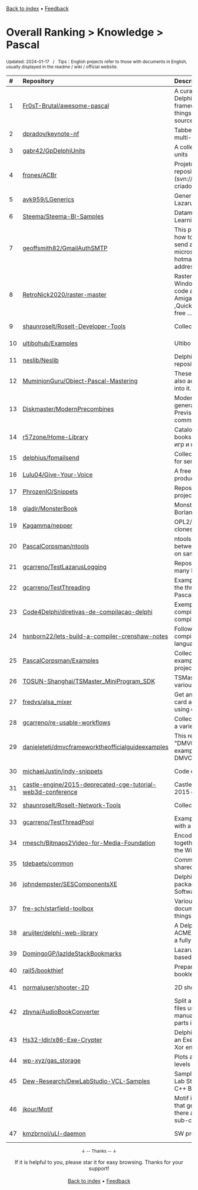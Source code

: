 <a href="https://github.com/GrowingGit/GitHub-English-Top-Charts#github-english-top-charts">Back to index</a> • <a href="/content/docs/feedback.md">Feedback</a>

# Overall Ranking > Knowledge > Pascal
<sub>Updated: 2024-01-17&nbsp;&nbsp;&nbsp;/&nbsp;&nbsp;&nbsp;Tips：English projects refer to those with documents in English, usually displayed in the readme / wiki / official website.</sub>

|#|Repository|Description|Stars|Updated|
|:-|:-|:-|:-|:-|
|1|[Fr0sT-Brutal/awesome-pascal](https://github.com/Fr0sT-Brutal/awesome-pascal)|A curated list of awesome Delphi/FreePascal/(any)Pascal frameworks, libraries, resources, and shiny things. Inspired by awesome-... stuff. Open source and freeware only!|1673|2023-11-20|
|2|[dpradov/keynote-nf](https://github.com/dpradov/keynote-nf)|Tabbed notebook with RichText editor, multi-level notes and strong encryption.|224|2024-01-15|
|3|[gabr42/GpDelphiUnits](https://github.com/gabr42/GpDelphiUnits)|A collection of my open sourced Delphi units|159|2023-12-04|
|4|[frones/ACBr](https://github.com/frones/ACBr)|Projeto ACBr - O branch master é um repositório espelho do SVN original (svn://svn.code.sf.net/p/acbr/code/trunk2), criado e mantido com git-svn.|134|2023-12-14|
|5|[avk959/LGenerics](https://github.com/avk959/LGenerics)|Generic algorithms and data structures for Lazarus/Free Pascal|97|2024-01-03|
|6|[Steema/Steema-BI-Samples](https://github.com/Steema/Steema-BI-Samples)|Datamining, Visualization, Machine-Learning, Big data|84|2023-08-05|
|7|[geoffsmith82/GmailAuthSMTP](https://github.com/geoffsmith82/GmailAuthSMTP)|This project is a very basic demo showing how to authenticate with OAUTH2 and send an email message for gmail, microsoft/office365 as well as hotmail.com/outlook.com/live.com email addresses. |78|2023-08-31|
|8|[RetroNick2020/raster-master](https://github.com/RetroNick2020/raster-master)|Raster Master Sprite/Icon/Map editor for Windows 10/11 that generates putimage code and map code for Open Watcom, gcc, AmigaBASIC, Amiga C, Amiga Pascal ,QuickBasic, QB64, Quick C, Turbo Pascal,  free ...|57|2024-01-13|
|9|[shaunroselt/Roselt-Developer-Tools](https://github.com/shaunroselt/Roselt-Developer-Tools)|Collection of utilities for developers.|55|2024-01-11|
|10|[ultibohub/Examples](https://github.com/ultibohub/Examples)|Ultibo Examples|39|2023-10-24|
|11|[neslib/Neslib](https://github.com/neslib/Neslib)|Delphi utilities shared with other Neslib repositories|34|2023-10-23|
|12|[MuminjonGuru/Object-Pascal-Mastering](https://github.com/MuminjonGuru/Object-Pascal-Mastering)|These are not just simple 🧩Algorithms🧩. I also add interesting Academic concepts into it. Check this out.|26|2023-11-18|
|13|[Diskmaster/ModernPrecombines](https://github.com/Diskmaster/ModernPrecombines)|Modernized documentation on how to generate Fallout 4 Precombines and Previsual information through the command line.|18|2024-01-16|
|14|[r57zone/Home-Library](https://github.com/r57zone/Home-Library)|Catalog for movies, tv shows, games and books / Каталог для фильмов, сериалов, игр и книг|13|2023-09-12|
|15|[delphius/fpmailsend](https://github.com/delphius/fpmailsend)|Collection of working utilities and modules for sending a simple email message|11|2024-01-06|
|16|[Lulu04/Give-Your-Voice](https://github.com/Lulu04/Give-Your-Voice)|A free voice recording software to ease the production of audio books|10|2023-09-09|
|17|[PhrozenIO/Snippets](https://github.com/PhrozenIO/Snippets)|Repository that will progressively hold tiny projects and code snippets.|10|2023-11-21|
|18|[gladir/MonsterBook](https://github.com/gladir/MonsterBook)|MonsterBook (L'oeuvre inhumaine) écrit en Borland Pascal de 1991 à 2007|10|2023-10-17|
|19|[Kagamma/nepper](https://github.com/Kagamma/nepper)|OPL2/3 tracker that runs on IBM XT and clones like the Book 8088|9|2023-11-17|
|20|[PascalCorpsman/ntools](https://github.com/PascalCorpsman/ntools)|ntools is a toolchain to easy share files between computers that are part of at lest on same network (LAN)|8|2023-10-16|
|21|[gcarreno/TestLazarusLogging](https://github.com/gcarreno/TestLazarusLogging)|Repository to test and learn how to use the many logging choices in Lazarus|8|2023-09-08|
|22|[gcarreno/TestThreading](https://github.com/gcarreno/TestThreading)|Example of how to use TThread and all of the threading tools available with Free Pascal|7|2023-09-03|
|23|[Code4Delphi/diretivas-de-compilacao-delphi](https://github.com/Code4Delphi/diretivas-de-compilacao-delphi)|Exemplos de uso de diretivas de compilação no Delphi / Examples of using compilation clauses in Delphi|6|2024-01-11|
|24|[hsnborn22/lets-build-a-compiler-crenshaw-notes](https://github.com/hsnborn22/lets-build-a-compiler-crenshaw-notes)|Following along the Crenshaw book on compiler architecture in the Pascal language.|6|2023-10-07|
|25|[PascalCorpsman/Examples](https://github.com/PascalCorpsman/Examples)|Collection of usefull and mostly not trivial examples that can be used to start own projects|6|2024-01-15|
|26|[TOSUN-Shanghai/TSMaster_MiniProgram_SDK](https://github.com/TOSUN-Shanghai/TSMaster_MiniProgram_SDK)|TSMaster mini program library SDK for various programming languages|6|2024-01-12|
|27|[fredvs/alsa_mixer](https://github.com/fredvs/alsa_mixer)|Get and set mixer master volume of sound-card and assign callback mixer procedure using only libasound.so.2.|6|2023-08-01|
|28|[gcarreno/re-usable-workflows](https://github.com/gcarreno/re-usable-workflows)|Collection of GitHub reusable workflows for a variety of languages|5|2024-01-14|
|29|[danieleteti/dmvcframeworktheofficialguideexamples](https://github.com/danieleteti/dmvcframeworktheofficialguideexamples)|This repository contains all the "DMVCFramework-The Official Guide" examples updated for the latest version of DMVCFramework|5|2023-11-04|
|30|[michaelJustin/indy-snippets](https://github.com/michaelJustin/indy-snippets)|Code examples for Internet Direct (Indy)|5|2023-08-27|
|31|[castle-engine/2015-deprecated-cge-tutorial-web3d-conference](https://github.com/castle-engine/2015-deprecated-cge-tutorial-web3d-conference)|Castle Game Engine tutorial for Web3D 2015 conference|5|2023-10-27|
|32|[shaunroselt/Roselt-Network-Tools](https://github.com/shaunroselt/Roselt-Network-Tools)|Collection of network utilities|4|2024-01-05|
|33|[gcarreno/TestThreadPool](https://github.com/gcarreno/TestThreadPool)|Example of how to use the Class TThread with a pool manager|4|2023-09-10|
|34|[rmesch/Bitmaps2Video-for-Media-Foundation](https://github.com/rmesch/Bitmaps2Video-for-Media-Foundation)|Encode a series of bitmaps and video clips together with an audio file to video using the Windows Mediafoundation-API|4|2023-09-05|
|35|[tdebaets/common](https://github.com/tdebaets/common)|Common code/utilities/scripts... that are shared among my other projects|4|2024-01-06|
|36|[johndempster/SESComponentsXE](https://github.com/johndempster/SESComponentsXE)|Delphi XEn version of shared components package for Strathclyde Electrophysiology Software programs|4|2023-07-25|
|37|[fre-sch/starfield-toolbox](https://github.com/fre-sch/starfield-toolbox)|Various scripts for xedit and Blender, and documentation on how to mod specific things in Starfield|3|2023-12-22|
|38|[aruijter/delphi-web-library](https://github.com/aruijter/delphi-web-library)|A Delphi Web Library including JOSE, ACME, OAuth2, MySQL, etc and of course a fully functional Restful Web Server|3|2024-01-16|
|39|[DomingoGP/lazIdeStackBookmarks](https://github.com/DomingoGP/lazIdeStackBookmarks)|Lazarus Ide add-on that implement stack based bookmarks for the source editor.|3|2023-08-02|
|40|[rail5/bookthief](https://github.com/rail5/bookthief)|Prepares PDFs to be home-printed as booklets [GUI front-end for Liesel]|3|2023-09-03|
|41|[normaluser/shooter-2D](https://github.com/normaluser/shooter-2D)|2D shooter - Pascal tutorial using SDL2|3|2023-08-30|
|42|[zbyna/AudioBookConverter](https://github.com/zbyna/AudioBookConverter)|Split and / or convert audio files or video files using a built-in media player or manually. Generating a playlist for split parts is possible.|3|2024-01-13|
|43|[Hs32-Idir/x86-Exe-Crypter](https://github.com/Hs32-Idir/x86-Exe-Crypter)|Delphi open source show you how to code an Executable 32bit crypter with a simple Xor encryption.|2|2023-09-20|
|44|[wp-xyz/gas_storage](https://github.com/wp-xyz/gas_storage)|Plots a time-series of the gas storage levels in European countries|2|2023-07-30|
|45|[Dew-Research/DewLabStudio-VCL-Samples](https://github.com/Dew-Research/DewLabStudio-VCL-Samples)|Sample programs showing how to use Dew Lab Studio VCL for (RAD Studio, Delphi and C++ Builder)|2|2024-01-02|
|46|[jkour/Motif](https://github.com/jkour/Motif)|Motif is a flexible way to manage patterns that generate unique results in cases where there are many sub-cases with additional sub-cases|2|2023-09-20|
|47|[kmzbrnoI/uLI-daemon](https://github.com/kmzbrnoI/uLI-daemon)|SW propojující uLI-master a hJOPserver.|2|2023-09-21|

<div align="center">
    <p><sub>↓ -- Thanks -- ↓</sub></p>
    If it is helpful to you, please star it for easy browsing. Thanks for your support!
</div>

<br/>

<div align="center"><a href="https://github.com/GrowingGit/GitHub-English-Top-Charts#github-english-top-charts">Back to index</a> • <a href="/content/docs/feedback.md">Feedback</a></div>
